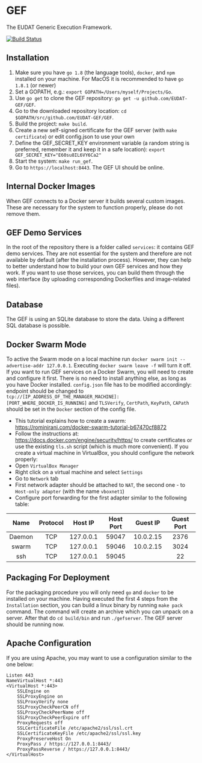 GEF
===

The EUDAT Generic Execution Framework.

[![Build Status](https://travis-ci.org/EUDAT-GEF/GEF.svg?branch=master)](https://travis-ci.org/EUDAT-GEF/GEF)

Installation
------------

1. Make sure you have `go 1.8` (the language tools), `docker`, and `npm` installed on your machine. For MacOS it is
recommended to have `go 1.8.1` (or newer)
2. Set a GOPATH, e.g.: `export GOPATH=/Users/myself/Projects/Go`.
3. Use `go get` to clone the GEF repository: `go get -u github.com/EUDAT-GEF/GEF`.
4. Go to the downloaded repository location: `cd $GOPATH/src/github.com/EUDAT-GEF/GEF`.
5. Build the project: `make build`.
6. Create a new self-signed certificate for the GEF server (with `make certificate`) or edit config.json to use your own
7. Define the GEF_SECRET_KEY environment variable (a random string is preferred, remember it and keep it in a safe location): `export GEF_SECRET_KEY="E60su8IL6VY6Ca2"`
8. Start the system: `make run_gef`.
9. Go to `https://localhost:8443`. The GEF UI should be online.

Internal Docker Images
-------------
When GEF connects to a Docker server it builds several custom images. These are necessary for the system to function
properly, please do not remove them.

GEF Demo Services
-------------
In the root of the repository there is a folder called `services`: it contains GEF demo services. They are not essential
for the system and therefore are not available by default (after the installation process). However, they can help to better 
understand how to build your own GEF services and how they work. If you want to use those services, you can build them
through the web interface (by uploading corresponding Dockerfiles and image-related files).

Database
-------------
The GEF is using an SQLite database to store the data. Using a different SQL database is possible.

Docker Swarm Mode
-------------
To active the Swarm mode on a local machine run `docker swarm init --advertise-addr 127.0.0.1`. Executing `docker swarm leave -f`
will turn it off. If you want to run GEF services on a Docker Swarm, you will need to create and configure it first. There is no need to install anything
else, as long as you have Docker installed. `config.json` file has to be modified accordingly: endpoint should be changed
to `tcp://[IP_ADDRESS_OF_THE_MANAGER_MACHINE]:[PORT_WHERE_DOCKER_IS_RUNNING]` and `TLSVerify`, `CertPath`,
`KeyPath`, `CAPath` should be set in the `Docker` section of the config file.
- This tutorial explains how to create a swarm: https://rominirani.com/docker-swarm-tutorial-b67470cf8872
- Follow the instructions at: https://docs.docker.com/engine/security/https/ to create certificates or use the existing `tls.sh` script
(which is much more convenient). 
If you create a virtual machine in VirtualBox, you should configure the network properly:
- Open `VirtualBox Manager`
- Right click on a virtual machine and select `Settings`
- Go to `Network` tab
- First network adapter should be attached to `NAT`, the second one - to `Host-only adapter` (with the name `vboxnet1`)
- Configure port forwarding for the first adapter similar to the following table:

| Name | Protocol | Host IP | Host Port | Guest IP | Guest Port |
| :---: |:--------:| :------:| :-------: | :------: | :---------: |
| Daemon | TCP | 127.0.0.1 | 59047 | 10.0.2.15 | 2376 |
| swarm | TCP | 127.0.0.1 | 59046 | 10.0.2.15 | 3024 |
| ssh | TCP | 127.0.0.1 | 59045 |  | 22 |


Packaging For Deployment
-------------
For the packaging procedure you will only need `go` and `docker` to be installed on your machine. Having executed the first
4 steps from the `Installation` section, you can build a linux binary by running `make pack` command. The command will
create an archive which you can unpack on a server. After that do `cd build/bin` and run `./gefserver`. The GEF server
should be running now.

Apache Configuration
-------------
If you are using Apache, you may want to use a configuration similar to the one below:
~~~~
Listen 443
NameVirtualHost *:443
<VirtualHost *:443>
    SSLEngine on
    SSLProxyEngine on
    SSLProxyVerify none
    SSLProxyCheckPeerCN off
    SSLProxyCheckPeerName off
    SSLProxyCheckPeerExpire off
    ProxyRequests off
    SSLCertificateFile /etc/apache2/ssl/ssl.crt
    SSLCertificateKeyFile /etc/apache2/ssl/ssl.key
    ProxyPreserveHost On
    ProxyPass / https://127.0.0.1:8443/
    ProxyPassReverse / https://127.0.0.1:8443/
</VirtualHost>
~~~~